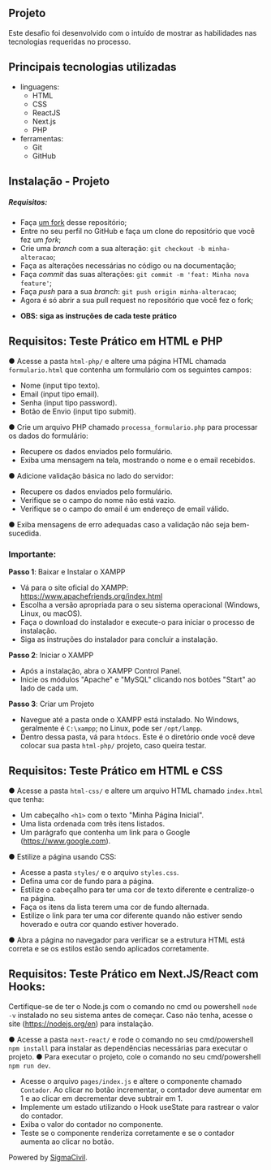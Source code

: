 ## Projeto

Este desafio foi desenvolvido com o intuído de mostrar as habilidades nas tecnologias requeridas no processo.

## Principais tecnologias utilizadas

- linguagens:
  - HTML
  - CSS
  - ReactJS
  - Next.js
  - PHP
- ferramentas:
  - Git
  - GitHub

## Instalação - Projeto

##### Requisitos:

- Faça [um fork](https://github.com/Marcelocoelhop/teste-pratico.git) desse repositório;
- Entre no seu perfil no GitHub e faça um clone do repositório que você fez um _fork_;
- Crie uma _branch_ com a sua alteração: `git checkout -b minha-alteracao`;
- Faça as alterações necessárias no código ou na documentação;
- Faça _commit_ das suas alterações: `git commit -m 'feat: Minha nova feature'`;
- Faça _push_ para a sua _branch_: `git push origin minha-alteracao`;
- Agora é só abrir a sua pull request no repositório que você fez o fork;

* **OBS: siga as instruções de cada teste prático**

## Requisitos: Teste Prático em HTML e PHP

● Acesse a pasta `html-php/` e altere uma página HTML chamada `formulario.html` que contenha um formulário com os seguintes campos:

- Nome (input tipo texto).
- Email (input tipo email).
- Senha (input tipo password).
- Botão de Envio (input tipo submit).

● Crie um arquivo PHP chamado `processa_formulario.php` para processar os dados do formulário:

- Recupere os dados enviados pelo formulário.
- Exiba uma mensagem na tela, mostrando o nome e o email recebidos.

● Adicione validação básica no lado do servidor:

- Recupere os dados enviados pelo formulário.
- Verifique se o campo do nome não está vazio.
- Verifique se o campo do email é um endereço de email válido.

● Exiba mensagens de erro adequadas caso a validação não seja bem-sucedida.

### Importante:

**Passo 1**: Baixar e Instalar o XAMPP

- Vá para o site oficial do XAMPP: https://www.apachefriends.org/index.html
- Escolha a versão apropriada para o seu sistema operacional (Windows, Linux, ou macOS).
- Faça o download do instalador e execute-o para iniciar o processo de instalação.
- Siga as instruções do instalador para concluir a instalação.

**Passo 2**: Iniciar o XAMPP

- Após a instalação, abra o XAMPP Control Panel.
- Inicie os módulos "Apache" e "MySQL" clicando nos botões "Start" ao lado de cada um.

**Passo 3**: Criar um Projeto

- Navegue até a pasta onde o XAMPP está instalado. No Windows, geralmente é `C:\xampp`; no Linux, pode ser `/opt/lampp`.
- Dentro dessa pasta, vá para `htdocs`. Este é o diretório onde você deve colocar sua pasta `html-php/` projeto, caso queira testar.

## Requisitos: Teste Prático em HTML e CSS

● Acesse a pasta `html-css/` e altere um arquivo HTML chamado `index.html` que tenha:

- Um cabeçalho `<h1>` com o texto "Minha Página Inicial".
- Uma lista ordenada com três itens listados.
- Um parágrafo que contenha um link para o Google (https://www.google.com).

● Estilize a página usando CSS:

- Acesse a pasta `styles/` e o arquivo `styles.css`.
- Defina uma cor de fundo para a página.
- Estilize o cabeçalho para ter uma cor de texto diferente e centralize-o na página.
- Faça os itens da lista terem uma cor de fundo alternada.
- Estilize o link para ter uma cor diferente quando não estiver sendo hoverado e outra cor quando estiver hoverado.

● Abra a página no navegador para verificar se a estrutura HTML está correta e se os estilos estão sendo aplicados corretamente.

## Requisitos: Teste Prático em Next.JS/React com Hooks:

Certifique-se de ter o Node.js com o comando no cmd ou powershell `node -v` instalado no seu sistema antes de começar. Caso não tenha, acesse o site (https://nodejs.org/en) para instalação.

● Acesse a pasta `next-react/` e rode o comando no seu cmd/powershell `npm install` para instalar as dependências necessárias para executar o projeto.
● Para executar o projeto, cole o comando no seu cmd/powershell `npm run dev`.

- Acesse o arquivo `pages/index.js` e altere o componente chamado `Contador`. Ao clicar no botão incrementar, o contador deve aumentar em 1 e ao clicar em decrementar deve subtrair em 1.
- Implemente um estado utilizando o Hook useState para rastrear o valor do contador.
- Exiba o valor do contador no componente.
- Teste se o componente renderiza corretamente e se o contador aumenta ao clicar no botão.

Powered by [SigmaCivil](https://sigmacivil.com.br).
